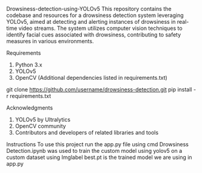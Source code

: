Drowsiness-detection-using-YOLOv5
This repository contains the codebase and resources for a drowsiness detection system leveraging YOLOv5, aimed at detecting and alerting instances of drowsiness in real-time video streams. The system utilizes computer vision techniques to identify facial cues associated with drowsiness, contributing to safety measures in various environments.

Requirements

 1. Python 3.x
 2. YOLOv5
 3. OpenCV (Additional dependencies listed in requirements.txt)

git clone https://github.com/username/drowsiness-detection.git
pip install -r requirements.txt

Acknowledgments

 1. YOLOv5 by Ultralytics
 2. OpenCV community
 3. Contributors and developers of related libraries and tools

Instructions
To use this project run the app.py file using cmd
Drowsiness Detection.ipynb was used to train the custom model using yolov5 on a custom dataset using Imglabel
best.pt is the trained model we are using in app.py
